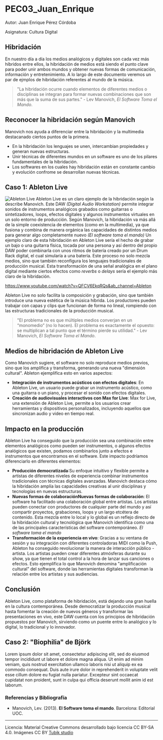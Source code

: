 # PEC03_Juan_Enrique


Autor: Juan Enrique Pérez Córdoba

Asignatura: Cultura Digital

 



## Hibridación

En nuestro día a día los medios analógicos y digitales son cada vez más híbridos entre ellos, la hibridación de medios está siendo el punto clave para poder unir ambos mundos y obtener nuevas formas de comunicación, información y entretenimiento. A lo largo de este documento veremos un par de ejmplos de hibridación referentes al mundo de la música. 

> "La hibridación ocurre cuando elementos de diferentes medios o disciplinas se integran para formar nuevas combinaciones que son más que la suma de sus partes." - Lev Manovich, *El Software Toma el Mando*.

## Reconocer la hibridación según Manovich

Manovich nos ayuda a diferenciar entre la hibridación y la multimedia destacanado ciertos puntos de la primera. 
- En la hibridación los lenguajes se unen, intercambian propiedades y generan nuevas estructuras. 
- Unir técnicas de diferentes mundos en un software es uno de los pilares fundamentales de la hibridación. 
- Los softwares en los cuales hay hibridación están en constante cambio y evolución confrome se desarrollan nuevas técnicas. 


## Caso 1: Ableton Live
![Ableton Live](https://cdn.connectif.cloud/eu6/6215f964ecff51d9a99f7f01/images/originals/2aeefdbb-0fa0-4e13-81ba-3b1a8d22da3e-pre-black-friday_pop-up_669x350.jpg)
Ableton Live es un claro ejemplo de la hibridación según la describe Manovich. Este DAW *(Digital Audio Workstation)* permite integrar sonidos de instrumentos analógicos grabados como guitarras o sintetizadores, loops, efectos digitales y algunos instrumentos virtuales en un solo entorno de producción. 
Según Manovich, la hibridación va más allá de la simple coexistencia de elementos (como en la multimedia), ya que fusiona y combina de manera orgánica las capacidades de distintos medios para generar algo completamente nuevo *(El software toma el mando)*
Un ejemplo claro de esta hibridación en Ableton Live sería el hecho de grabar un bajo o una guitarra física, tocada por una persona y así dentro del propio DAW poder combinarla con unos ritmos de batería creado por un Drum Rack digital, el cual simularía a una batería. 
Este proceso no solo mezcla medios, sino que también reconfigura los lenguajes tradicionales de producción musical. Esta transformación de una señal analógica en el plano digital mediante ciertos efectos como *reverbs* o *delays* sería el ejemplo más claro de la hibridación. 

https://www.youtube.com/watch?v=QFCV6EkqRQs&ab_channel=Ableton

Ableton Live no solo facilita la composición y grabación, sino que también introduce una nueva estética de la música híbrida. Los productores pueden trabajar con capas y clips que funcionan de forma no lineal, rompiendo con las estructuras  tradicionales de la producción musical. 

>"El problema no es que múltiples medios converjan en un “monomedio” (no lo hacen). El problema es exactamente el opuesto: se multiplican a tal punto que el término pierde su utilidad." - Lev Manovich, *El Software Toma el Mando*.

## Medios de hibridación de Ableton Live
Como Manovich sugiere, el software no solo reproduce medios previos, sino que los amplifica y transforma, generando una nueva "dimensión cultural". Ableton ejemplifica esto en varios aspectos:
- **Integración de instrumentos acústicos con efectos digitales**: En Ableton Live, un usuario puede grabar un instrumento acústico, como una guitarra o un piano, y procesar el sonido con efectos digitales.
- **Creación de audiovisuales interactivos con Max for Live**: Max for Live, una extensión de Ableton Live, permite a los usuarios crear herramientas y dispositivos personalizados, incluyendo aquellos que sincronizan audio y video en tiempo real.

## Impacto en la producción

Ableton Live ha conseguido que la producción sea una combinación entre elementos analógicos como pueden ser instrumentos, o algunos efectos analógicos que existen, podamos combinarlos junto a efectos e instrumentos que encontramos en el software. Este impacto podríamos diferenciarlo en diferentes elementos:
- **Producción democratizada**:Su enfoque intuitivo y flexible permite a artistas de diferentes niveles de experiencia combinar instrumentos tradicionales con técnicas digitales avanzadas. Manovich destaca cómo la hibridación amplía las capacidades creativas al unir disciplinas y tecnologías en nuevas estructuras. 
- **Nuevas formas de colaboraciónNuevas formas de colaboración**: El software ha facilitado una colaboración global entre artistas. Los artistas pueden conectar con productores de cualquier parte del mundo y así compartir proyectos, grabaciones, loops y un largo etcétera de contenido. Esta mezcla entre lo local y lo global es un reflejo directo de la hibridación cultural y tecnológica que Manovich identifica como una de las principales características del software contemporáneo. *El software toma el mando*
- **Transformación de la experiencia en vivo**: Gracias a su ventana de sesión y su integración con diferentes controladoras MIDI como la Push, Ableton ha conseguido revolucionar la manera de interacción público - artista. Los artistas pueden crear diferentes atmósferas durante su show, ya que tienen el total control a la hora de lanzar sus canciones o efectos. Esto ejemplifica lo que Manovich denomina "amplificación cultural" del software, donde las herramientas digitales transforman la relación entre los artistas y sus audiencias.

## Conclusión

Ableton Live, como plataforma de hibridación, está dejando una gran huella en la cultura contemporánea. Desde democratizar la producción musical hasta fomentar la creación de nuevos géneros y transformar las presentaciones en vivo, este DAW cuenta con  los principios de hibridación propuestos por Manovich, sirviendo como un puente entre lo analógico y lo digital, lo tradicional y lo innovador.








## Caso 2: "Biophilia" de Björk

Lorem ipsum dolor sit amet, consectetur adipiscing elit, sed do eiusmod tempor incididunt ut labore et dolore magna aliqua. Ut enim ad minim veniam, quis nostrud exercitation ullamco laboris nisi ut aliquip ex ea commodo consequat. Duis aute irure dolor in reprehenderit in voluptate velit esse cillum dolore eu fugiat nulla pariatur. Excepteur sint occaecat cupidatat non proident, sunt in culpa qui officia deserunt mollit anim id est laborum.


### Referencias y Bibliografía

* Manovich, Lev. (2013). **El Software toma el mando**. Barcelona: Editorial UOC. 


----

Licencia: Material Creative Commons desarrollado bajo licencia CC BY-SA 4.0. Imágenes CC BY [Tubik studio](https://blog.tubikstudio.com/how-to-create-original-flat-illustrations-designers-tips/) 
